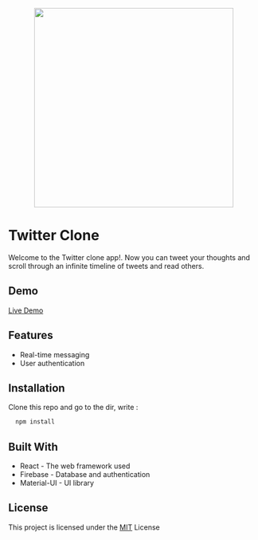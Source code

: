 <p align='center'  >
  <img src='https://s2.uupload.ir/files/twiitergif_0kp0.gif' width='400' />
</p>

# Twitter Clone
Welcome to the Twitter clone app!. Now you can tweet your thoughts and scroll through an infinite timeline of tweets and read others.

## Demo

[Live Demo](https://twitter-clone-app-fz.netlify.app/)


## Features

- Real-time messaging
- User authentication


## Installation

Clone this repo and go to the dir, write :

```bash
  npm install

```

    
## Built With

- React - The web framework used
- Firebase - Database and authentication
- Material-UI - UI library


## License
This project is licensed under the [MIT](https://choosealicense.com/licenses/mit/) License 


